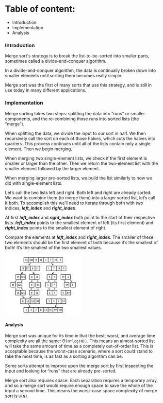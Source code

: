 # Table of content:
 - Introduction
 - Implementation
 - Analysis

### Introduction

 Merge sort's strategy is to break the list-to-be-sorted into smaller parts, sometimes called a divide-and-conquer algorithm.

In a divide-and-conquer algorithm, the data is continually broken down into smaller elements until sorting them becomes really simple.

Merge sort was the first of many sorts that use this strategy, and is still in use today in many different applications.

### Implementation

Merge sorting takes two steps: splitting the data into “runs” or smaller components, and the re-combining those runs into sorted lists (the “merge”).

When splitting the data, we divide the input to our sort in half. We then recursively call the sort on each of those halves, which cuts the halves into quarters. This process continues until all of the lists contain only a single element. Then we begin merging.

When merging two single-element lists, we check if the first element is smaller or larger than the other. Then we return the two-element list with the smaller element followed by the larger element.



When merging larger pre-sorted lists, we build the list similarly to how we did with single-element lists.

Let’s call the two lists left and right. Both left and right are already sorted. We want to combine them (to merge them) into a larger sorted list, let’s call it both. 
To accomplish this we’ll need to iterate through both with two indices, _**left_index**_ and _**right_index**_.

At first _**left_index**_ and _**right_index**_ both point to the start of their respective lists. _**left_index**_ points to the smallest element of left (its first element) and _**right_index**_ points to the smallest element of right.

Compare the elements at _**left_index**_ and _**right_index**_. The smaller of these two elements should be the first element of both because it’s the smallest of both! It’s the smallest of the two smallest values.

![merge_sort](merge_sort.png)

#### Analysis
Merge sort was unique for its time in that the best, worst, and average time complexity are all the same: Θ`(N*log(N))`. 
This means an almost-sorted list will take the same amount of time as a completely out-of-order list. 
This is acceptable because the worst-case scenario, where a sort could stand to take the most time, is as fast as a sorting algorithm can be.

Some sorts attempt to improve upon the merge sort by first inspecting the input and looking for “runs” that are already pre-sorted. 

Merge sort also requires space. Each separation requires a temporary array, and so a merge sort would require enough space to save the whole of the input a second time. This means the worst-case space complexity of merge sort is `O(N)`.

